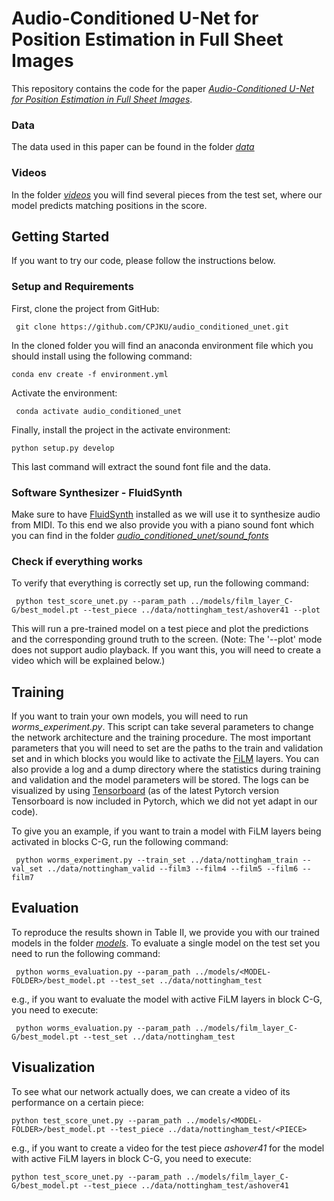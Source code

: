 
# Audio-Conditioned U-Net for Position Estimation in Full Sheet Images 

This repository contains the code for the paper
 [*Audio-Conditioned U-Net for Position Estimation in Full Sheet Images*](https://arxiv.org/pdf/1910.07254.pdf).

### Data
The data used in this paper can be found in the folder [*data*](https://github.com/CPJKU/audio_conditioned_unet/tree/worms-2019/data)

### Videos
In the folder [*videos*](https://github.com/CPJKU/audio_conditioned_unet/tree/worms-2019/videos) you will find several pieces from the test set, where our model predicts matching 
positions in the score.

## Getting Started
If you want to try our code, please follow the instructions below.

### Setup and Requirements

First, clone the project from GitHub:

``` git clone https://github.com/CPJKU/audio_conditioned_unet.git```

In the cloned folder you will find an anaconda environment file which you should install using the following command:

``` conda env create -f environment.yml ```

Activate the environment:

``` conda activate audio_conditioned_unet```

Finally, install the project in the activate environment:

``` python setup.py develop ```

This last command will extract the sound font file and the data.

### Software Synthesizer - FluidSynth

Make sure to have [FluidSynth](http://www.fluidsynth.org/) installed as we will use it to synthesize audio from MIDI. To this end we also provide you
 with a piano sound font which you can find in the folder [*audio_conditioned_unet/sound_fonts*](https://github.com/CPJKU/audio_conditioned_unet/tree/worms-2019/audio_conditioned_unet/sound_fonts)

### Check if everything works

To verify that everything is correctly set up, run the following command:

 ``` python test_score_unet.py --param_path ../models/film_layer_C-G/best_model.pt --test_piece ../data/nottingham_test/ashover41 --plot```
 
This will run a pre-trained model on a test piece and plot the predictions and the corresponding ground truth to the screen.
(Note: The '--plot' mode does not support audio playback. If you want this, you will need to create a video which will be explained below.)

## Training

If you want to train your own models, you will need to run *worms_experiment.py*. This script can take several parameters
to change the network architecture and the training procedure. The most important parameters that you will need to set are
the paths to the train and validation set and in which blocks you would like to activate the [FiLM](https://arxiv.org/pdf/1709.07871.pdf) layers.
You can also provide a log and a dump directory where the statistics during training and validation and the model parameters will be stored. 
The logs can be visualized by using [Tensorboard](https://github.com/lanpa/tensorboardX)
(as of the latest Pytorch version Tensorboard is now included in Pytorch, which we did not yet adapt in our code).

To give you an example, if you want to train a model with FiLM layers being activated in blocks C-G, run the following command:

``` python worms_experiment.py --train_set ../data/nottingham_train --val_set ../data/nottingham_valid --film3 --film4 --film5 --film6 --film7```

## Evaluation
To reproduce the results shown in Table II, we provide you with our trained models in the folder [*models*](https://github.com/CPJKU/audio_conditioned_unet/tree/worms-2019/models).
To evaluate a single model on the test set you need to run the following command:

``` python worms_evaluation.py --param_path ../models/<MODEL-FOLDER>/best_model.pt --test_set ../data/nottingham_test```

e.g., if you want to evaluate the model with active FiLM layers in block C-G, you need to execute:

``` python worms_evaluation.py --param_path ../models/film_layer_C-G/best_model.pt --test_set ../data/nottingham_test```

## Visualization

To see what our network actually does, we can create a video of its performance on a certain piece:

``` python test_score_unet.py --param_path ../models/<MODEL-FOLDER>/best_model.pt --test_piece ../data/nottingham_test/<PIECE> ```

e.g.,  if you want to create a video for the test piece *ashover41* for the model with active FiLM layers in block C-G,
 you need to execute:
 
 ``` python test_score_unet.py --param_path ../models/film_layer_C-G/best_model.pt --test_piece ../data/nottingham_test/ashover41 ```

